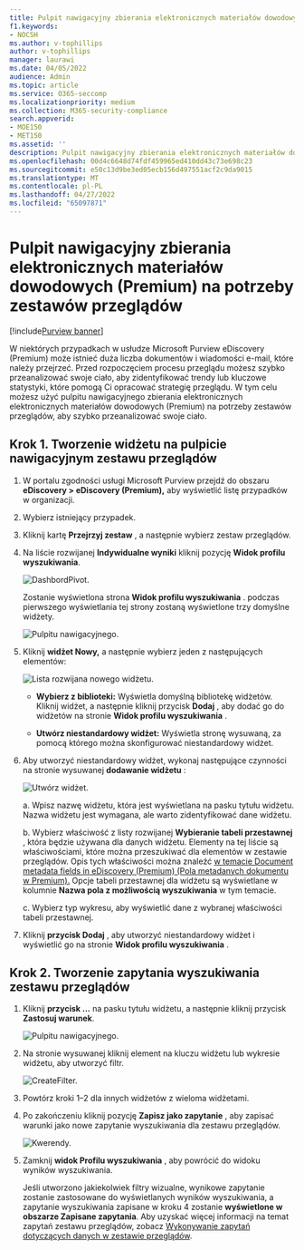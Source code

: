 ```yaml
---
title: Pulpit nawigacyjny zbierania elektronicznych materiałów dowodowych (Premium) na potrzeby zestawów przeglądów
f1.keywords:
- NOCSH
ms.author: v-tophillips
author: v-tophillips
manager: laurawi
ms.date: 04/05/2022
audience: Admin
ms.topic: article
ms.service: O365-seccomp
ms.localizationpriority: medium
ms.collection: M365-security-compliance
search.appverid:
- MOE150
- MET150
ms.assetid: ''
description: Pulpit nawigacyjny zbierania elektronicznych materiałów dowodowych w usłudze Microsoft Purview (Premium) umożliwia zestawy przeglądów, aby szybko przeanalizować swoje ciało w celu zidentyfikowania trendów lub kluczowych statystyk, które pomogą Ci opracować strategię przeglądu.
ms.openlocfilehash: 00d4c6648d74fdf459965ed410dd43c73e698c23
ms.sourcegitcommit: e50c13d9be3ed05ecb156d497551acf2c9da9015
ms.translationtype: MT
ms.contentlocale: pl-PL
ms.lasthandoff: 04/27/2022
ms.locfileid: "65097871"
---
```

# <a name="ediscovery-premium-dashboard-for-review-sets"></a>Pulpit nawigacyjny zbierania elektronicznych materiałów dowodowych (Premium) na potrzeby zestawów przeglądów

[!include[Purview banner](../includes/purview-rebrand-banner.md)]

W niektórych przypadkach w usłudze Microsoft Purview eDiscovery (Premium) może istnieć duża liczba dokumentów i wiadomości e-mail, które należy przejrzeć. Przed rozpoczęciem procesu przeglądu możesz szybko przeanalizować swoje ciało, aby zidentyfikować trendy lub kluczowe statystyki, które pomogą Ci opracować strategię przeglądu. W tym celu możesz użyć pulpitu nawigacyjnego zbierania elektronicznych elektronicznych materiałów dowodowych (Premium) na potrzeby zestawów przeglądów, aby szybko przeanalizować swoje ciało.

## <a name="step-1-create-a-widget-on-the-review-set-dashboard"></a>Krok 1. Tworzenie widżetu na pulpicie nawigacyjnym zestawu przeglądów

1. W portalu zgodności usługi Microsoft Purview przejdź do obszaru **eDiscovery > eDiscovery (Premium),** aby wyświetlić listę przypadków w organizacji.
  
2. Wybierz istniejący przypadek.
  
3. Kliknij kartę **Przejrzyj zestaw** , a następnie wybierz zestaw przeglądów.
  
4. Na liście rozwijanej **Indywidualne wyniki** kliknij pozycję **Widok profilu wyszukiwania**. 

   ![DashbordPivot.](../media/dashboardpivot.png)

   Zostanie wyświetlona strona **Widok profilu wyszukiwania** . podczas pierwszego wyświetlania tej strony zostaną wyświetlone trzy domyślne widżety.

   ![Pulpitu nawigacyjnego.](../media/dashboardonly.png)
  
5. Kliknij **widżet Nowy,** a następnie wybierz jeden z następujących elementów:

   ![Lista rozwijana nowego widżetu.](../media/NewWidgetDropdownBox.png)

   - **Wybierz z biblioteki:** Wyświetla domyślną bibliotekę widżetów. Kliknij widżet, a następnie kliknij przycisk **Dodaj** , aby dodać go do widżetów na stronie **Widok profilu wyszukiwania** .
  
   - **Utwórz niestandardowy widżet:** Wyświetla stronę wysuwaną, za pomocą którego można skonfigurować niestandardowy widżet. 

6. Aby utworzyć niestandardowy widżet, wykonaj następujące czynności na stronie wysuwanej **dodawanie widżetu** :

   ![Utwórz widżet.](../media/addwidget.png)

    a. Wpisz nazwę widżetu, która jest wyświetlana na pasku tytułu widżetu. Nazwa widżetu jest wymagana, ale warto zidentyfikować dane widżetu.

    b. Wybierz właściwość z listy rozwijanej **Wybieranie tabeli przestawnej** , która będzie używana dla danych widżetu. Elementy na tej liście są właściwościami, które można przeszukiwać dla elementów w zestawie przeglądów. Opis tych właściwości można znaleźć [w temacie Document metadata fields in eDiscovery (Premium) (Pola metadanych dokumentu w Premium).](document-metadata-fields-in-Advanced-eDiscovery.md) Opcje tabeli przestawnej dla widżetu są wyświetlane w kolumnie **Nazwa pola z możliwością wyszukiwania** w tym temacie.

    c. Wybierz typ wykresu, aby wyświetlić dane z wybranej właściwości tabeli przestawnej.

  6. Kliknij **przycisk Dodaj** , aby utworzyć niestandardowy widżet i wyświetlić go na stronie **Widok profilu wyszukiwania** .

## <a name="step-2-create-a-review-set-search-query"></a>Krok 2. Tworzenie zapytania wyszukiwania zestawu przeglądów

1. Kliknij **przycisk ...** na pasku tytułu widżetu, a następnie kliknij przycisk **Zastosuj warunek**.

   ![Pulpitu nawigacyjnego.](../media/searchprofilehome.png)

2. Na stronie wysuwanej kliknij element na kluczu widżetu lub wykresie widżetu, aby utworzyć filtr.

   ![CreateFilter.](../media/applyconditionfilter.png)

3. Powtórz kroki 1–2 dla innych widżetów z wieloma widżetami. 

4. Po zakończeniu kliknij pozycję **Zapisz jako zapytanie** , aby zapisać warunki jako nowe zapytanie wyszukiwania dla zestawu przeglądów.

   ![Kwerendy.](../media/savequery.png)

5. Zamknij **widok Profilu wyszukiwania** , aby powrócić do widoku wyników wyszukiwania.

   Jeśli utworzono jakiekolwiek filtry wizualne, wynikowe zapytanie zostanie zastosowane do wyświetlanych wyników wyszukiwania, a zapytanie wyszukiwania zapisane w kroku 4 zostanie **wyświetlone w obszarze Zapisane zapytania**. Aby uzyskać więcej informacji na temat zapytań zestawu przeglądów, zobacz [Wykonywanie zapytań dotyczących danych w zestawie przeglądów](review-set-search.md).
